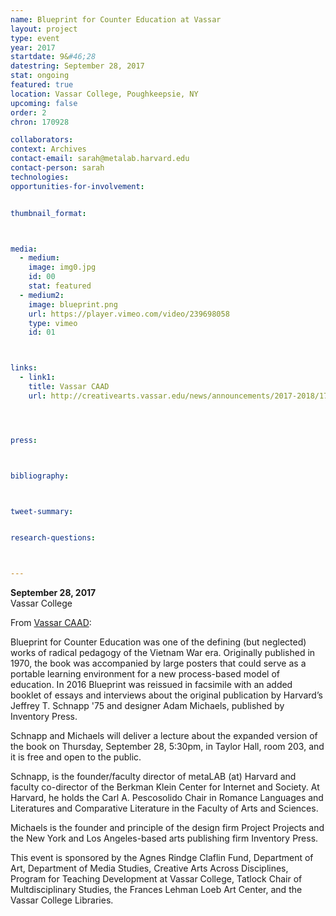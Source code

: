 ```yaml
---
name: Blueprint for Counter Education at Vassar
layout: project
type: event
year: 2017
startdate: 9&#46;28
datestring: September 28, 2017
stat: ongoing
featured: true
location: Vassar College, Poughkeepsie, NY
upcoming: false
order: 2
chron: 170928

collaborators:
context: Archives
contact-email: sarah@metalab.harvard.edu
contact-person: sarah
technologies: 
opportunities-for-involvement:


thumbnail_format:



media:
  - medium:
    image: img0.jpg
    id: 00
    stat: featured
  - medium2:
    image: blueprint.png
    url: https://player.vimeo.com/video/239698058
    type: vimeo
    id: 01



links:
  - link1: 
    title: Vassar CAAD
    url: http://creativearts.vassar.edu/news/announcements/2017-2018/170928-blueprint-counter-education.html	




press:



bibliography:



tweet-summary:


research-questions:



---
```


**September 28, 2017**<br />
Vassar College

From [Vassar CAAD](http://creativearts.vassar.edu/news/announcements/2017-2018/170928-blueprint-counter-education.html):

Blueprint for Counter Education was one of the defining (but neglected) works of radical pedagogy of the Vietnam War era.  Originally published in 1970, the book was accompanied by large posters that could serve as a portable learning environment for a new process-based model of education. In 2016 Blueprint was reissued in facsimile with an added booklet of essays and interviews  about the original publication by Harvard’s Jeffrey T. Schnapp '75 and designer Adam Michaels, published by Inventory Press.

Schnapp and Michaels will deliver a lecture about the expanded version of the book on Thursday, September 28, 5:30pm, in Taylor Hall, room 203, and it is free and open to the public.

Schnapp, is the founder/faculty director of metaLAB (at) Harvard and faculty co-director of the Berkman Klein Center for Internet and Society. At Harvard, he holds the Carl A. Pescosolido Chair in Romance Languages and Literatures and Comparative Literature in the Faculty of Arts and Sciences.

Michaels is the founder and principle of the design firm Project Projects and the New York and Los Angeles-based  arts publishing firm Inventory Press.

This event is sponsored by the Agnes Rindge Claflin Fund, Department of Art, Department of Media Studies, Creative Arts Across Disciplines, Program for Teaching Development at Vassar College, Tatlock Chair of Multdisciplinary Studies, the Frances Lehman Loeb Art Center, and the Vassar College Libraries.
